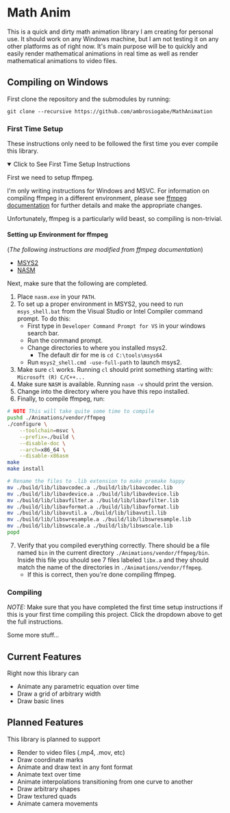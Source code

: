 # Math Anim

This is a quick and dirty math animation library I am creating for personal use. It should work on any Windows machine, but I am not testing it on any other platforms as of right now. It's main purpose will be to quickly and easily render mathematical animations in real time as well as render mathematical animations to video files.

## Compiling on Windows

First clone the repository and the submodules by running:

```batch
git clone --recursive https://github.com/ambrosiogabe/MathAnimation
```

### First Time Setup

These instructions only need to be followed the first time you ever compile this library.

<details open>

<summary>
Click to See First Time Setup Instructions
</summary>

 First we need to setup ffmpeg.

I'm only writing instructions for Windows and MSVC. For information on compiling ffmpeg in a different environment, please see [ffmpeg documentation](https://ffmpeg.org/platform.html#Windows) for further details and make the appropriate changes.

Unfortunately, ffmpeg is a particularly wild beast, so compiling is non-trivial.

#### Setting up Environment for ffmpeg

(_The following instructions are modified from ffmpeg documentation_)

* [MSYS2](https://www.msys2.org)
* [NASM](https://www.msys2.org)

Next, make sure that the following are completed.

1. Place `nasm.exe` in your `PATH`.
2. To set up a proper environment in MSYS2, you need to run `msys_shell.bat` from the Visual Studio or Intel Compiler command prompt. To do this:
    * First type in `Developer Command Prompt for VS` in your windows search bar.
    * Run the command prompt.
    * Change directories to where you installed msys2.
        * The default dir for me is `cd C:\tools\msys64`
    * Run `msys2_shell.cmd -use-full-path` to launch msys2.
3. Make sure `cl` works. Running `cl` should print something starting with: `Microsoft (R) C/C++...`
4. Make sure `NASM` is available. Running `nasm -v` should print the version.
5. Change into the directory where you have this repo installed.
6. Finally, to compile ffmpeg, run:

```bash
# NOTE This will take quite some time to compile
pushd ./Animations/vendor/ffmpeg
./configure \
    --toolchain=msvc \
    --prefix=./build \
    --disable-doc \
    --arch=x86_64 \
    --disable-x86asm 
make 
make install

# Rename the files to .lib extension to make premake happy
mv ./build/lib/libavcodec.a ./build/lib/libavcodec.lib
mv ./build/lib/libavdevice.a ./build/lib/libavdevice.lib
mv ./build/lib/libavfilter.a ./build/lib/libavfilter.lib
mv ./build/lib/libavformat.a ./build/lib/libavformat.lib
mv ./build/lib/libavutil.a ./build/lib/libavutil.lib
mv ./build/lib/libswresample.a ./build/lib/libswresample.lib
mv ./build/lib/libswscale.a ./build/lib/libswscale.lib
popd
```

7. Verify that you compiled everything correctly. There should be a file named `bin` in the current directory `./Animations/vendor/ffmpeg/bin`. Inside this file you should see 7 files labeled `libx.a` and they should match the name of the directories in `./Animations/vendor/ffmpeg`.
    * If this is correct, then you're done compiling ffmpeg.

</details>

### Compiling

_NOTE:_ Make sure that you have completed the first time setup instructions if this is your first time compiling this project. Click the dropdown above to get the full instructions.

Some more stuff...

## Current Features

Right now this library can

* Animate any parametric equation over time
* Draw a grid of arbitrary width
* Draw basic lines

## Planned Features

This library is planned to support

* Render to video files (.mp4, .mov, etc)
* Draw coordinate marks
* Animate and draw text in any font format
* Animate text over time
* Animate interpolations transitioning from one curve to another
* Draw arbitrary shapes
* Draw textured quads
* Animate camera movements
